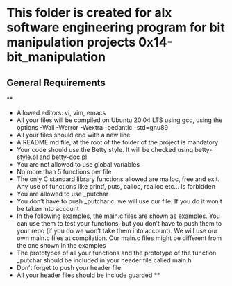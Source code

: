 # This folder is created for alx software engineering program for bit manipulation projects 0x14-bit_manipulation

## General Requirements
**
   * Allowed editors: vi, vim, emacs
   * All your files will be compiled on Ubuntu 20.04 LTS using gcc, using the options -Wall -Werror -Wextra -pedantic -std=gnu89
   * All your files should end with a new line
   * A README.md file, at the root of the folder of the project is mandatory
   * Your code should use the Betty style. It will be checked using betty-style.pl and betty-doc.pl
   * You are not allowed to use global variables
   * No more than 5 functions per file
   * The only C standard library functions allowed are malloc, free and exit. Any use of functions like printf, puts, calloc, realloc etc… is forbidden
   * You are allowed to use _putchar
   * You don’t have to push _putchar.c, we will use our file. If you do it won’t be taken into account
   * In the following examples, the main.c files are shown as examples. You can use them to test your functions, but you don’t have to push them to your repo (if you do we won’t take them into account). We will use our own main.c files at compilation. Our main.c files might be different from the one shown in the examples
   * The prototypes of all your functions and the prototype of the function _putchar should be included in your header file called main.h
   * Don’t forget to push your header file
   * All your header files should be include guarded
**
